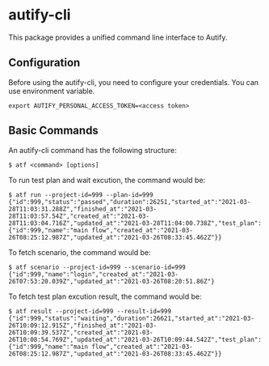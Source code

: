 # autify-cli
This package provides a unified command line interface to Autify.

## Configuration
Before using the autify-cli, you need to configure your credentials. You can use environment variable.

```
export AUTIFY_PERSONAL_ACCESS_TOKEN=<access token>
```

## Basic Commands
An autify-cli command has the following structure:
```
$ atf <command> [options]
```

To run test plan and wait excution, the command would be:
```
$ atf run --project-id=999 --plan-id=999
{"id":999,"status":"passed","duration":26251,"started_at":"2021-03-28T11:03:31.288Z","finished_at":"2021-03-28T11:03:57.54Z","created_at":"2021-03-28T11:03:04.716Z","updated_at":"2021-03-28T11:04:00.738Z","test_plan":{"id":999,"name":"main flow","created_at":"2021-03-26T08:25:12.987Z","updated_at":"2021-03-26T08:33:45.462Z"}}
```

To fetch scenario, the command would be:
```
$ atf scenario --project-id=999 --scenario-id=999
{"id":999,"name":"login","created_at":"2021-03-26T07:53:20.039Z","updated_at":"2021-03-26T08:20:51.86Z"}
```

To fetch test plan excution result, the command would be:
```
$ atf result --project-id=999 --result-id=999
{"id":999,"status":"waiting","duration":26621,"started_at":"2021-03-26T10:09:12.915Z","finished_at":"2021-03-26T10:09:39.537Z","created_at":"2021-03-26T10:08:54.769Z","updated_at":"2021-03-26T10:09:44.542Z","test_plan":{"id":999,"name":"main flow","created_at":"2021-03-26T08:25:12.987Z","updated_at":"2021-03-26T08:33:45.462Z"}}
```
